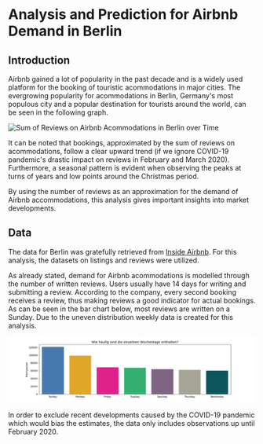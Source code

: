 # Analysis and Prediction for Airbnb Demand in Berlin

## Introduction
Airbnb gained a lot of popularity in the past decade and is a widely used platform for the booking of touristic acommodations in major cities. The evergrowing popularity for acommodations in Berlin, Germany's most populous city and a popular destination for tourists around the world, can be seen in the following graph.

![Sum of Reviews on Airbnb Acommodations in Berlin over Time](/images/vollständige_Zeitreihe.png)

It can be noted that bookings, approximated by the sum of reviews on acommodations, follow a clear upward trend (if we ignore COVID-19 pandemic's drastic impact on reviews in February and March 2020). Furthermore, a seasonal pattern is evident when observing the peaks at turns of years and low points around the Christmas period.

By using the number of reviews as an approximation for the demand of Airbnb accommodations, this analysis gives important insights into market developments.

## Data
The data for Berlin was gratefully retrieved from [Inside Airbnb](http://insideairbnb.com/get-the-data.html). For this analysis, the datasets on listings and reviews were utilized.

As already stated, demand for Airbnb acommodations is modelled through the number of written reviews. Users usually have 14 days for writing and submitting a review. According to the company, every second booking receives a review, thus making reviews a good indicator for actual bookings. As can be seen in the bar chart below, most reviews are written on a Sunday. Due to the uneven distribution weekly data is created for this analysis.

![Weekday of Submitted Reviews](/images/Verteilung_Reviews_auf_Tage.png)

In order to exclude recent developments caused by the COVID-19 pandemic which would bias the estimates, the data only includes observations up until February 2020.

 
